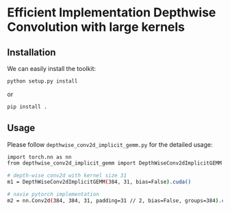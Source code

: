 # Efficient Implementation Depthwise Convolution with large kernels

## Installation
We can easily install the toolkit:
```bash
python setup.py install
```
or 
```bash
pip install .
```

## Usage
Please follow ``depthwise_conv2d_implicit_gemm.py`` for the detailed usage:
```bash
import torch.nn as nn
from depthwise_conv2d_implicit_gemm import DepthWiseConv2dImplicitGEMM

# depth-wise conv2d with kernel size 31
m1 = DepthWiseConv2dImplicitGEMM(384, 31, bias=False).cuda()

# navie pytorch implementation
m2 = nn.Conv2d(384, 384, 31, padding=31 // 2, bias=False, groups=384).cuda()
```
